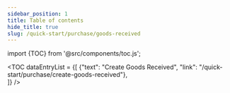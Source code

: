 ```yaml
---
sidebar_position: 1
title: Table of contents
hide_title: true
slug: /quick-start/purchase/goods-received  
---
```


import {TOC} from '@src/components/toc.js';

<TOC
dataEntryList = {[
{"text": "Create Goods Received", "link": "/quick-start/purchase/create-goods-received"},  
]}
/>
